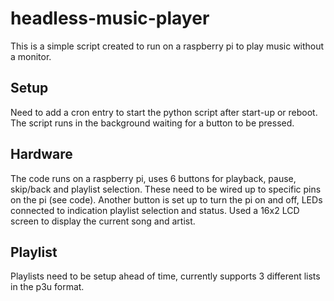 # headless-music-player

This is a simple script created to run on a raspberry pi to play music without a monitor.  

## Setup
Need to add a cron entry to start the python script after start-up or reboot.  The script runs in the background waiting for a button to be pressed.  


## Hardware
The code runs on a raspberry pi, uses 6 buttons for playback, pause, skip/back and playlist selection.  These need to be wired up to specific pins on the pi (see code).  Another button is set up to turn the pi on and off, LEDs connected to indication playlist selection and status.  Used a 16x2 LCD screen to display the current song and artist.  


## Playlist
Playlists need to be setup ahead of time, currently supports 3 different lists in the p3u format.  


